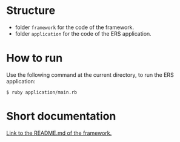 
# Structure

- folder ```framework``` for the code of the framework.
- folder ```application``` for the code of the ERS application.


# How to run

Use the following command at the current directory, to run the ERS application:

```
$ ruby application/main.rb
```

# Short documentation

[Link to the README.md of the framework.](framework/README.md)